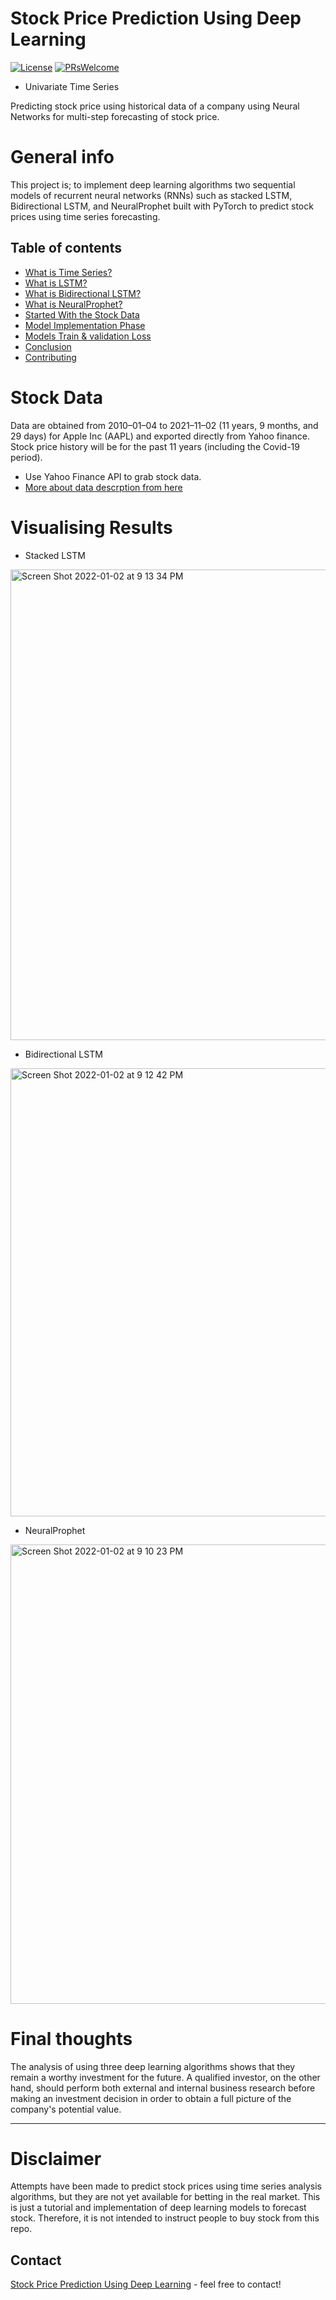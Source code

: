 # Stock Price Prediction Using Deep Learning 

[![License](https://img.shields.io/badge/license-MIT-brightgreen)](https://opensource.org/licenses/MIT)
[![PRsWelcome](https://img.shields.io/badge/PRs-welcome-brightgreen.svg?style=flat-square)](http://makeapullrequest.com)


* Univariate Time Series

Predicting stock price using historical data of a company using Neural Networks for multi-step forecasting of stock price.

# General info
This project is; to implement deep learning algorithms two sequential models of recurrent neural networks (RNNs) such as stacked LSTM, Bidirectional LSTM, and NeuralProphet built with PyTorch to predict stock prices using time series forecasting.

## Table of contents
* [What is Time Series?](#project-info)
* [What is LSTM?](#questions)
* [What is Bidirectional LSTM?](#why-riddet-topic-modeling)
* [What is NeuralProphet?](#tools)
* [Started With the Stock Data](#screenshots)
* [Model Implementation Phase](#status)
* [Models Train & validation Loss](#contact)
* [Conclusion](#license)
* [Contributing](#contributing)
 
# Stock Data
Data are obtained from 2010–01–04 to 2021–11–02 (11 years, 9 months, and 29 days) for Apple Inc (AAPL) and exported directly from Yahoo finance. Stock price history will be for the past 11 years (including the Covid-19 period). 
* Use Yahoo Finance API to grab stock data.
* [More about data descrption from here](https://github.com/A-safarji/Time-series-deep-learning/tree/main/Date)

# Visualising Results 

* Stacked LSTM 
<img width="753" alt="Screen Shot 2022-01-02 at 9 13 34 PM" src="https://user-images.githubusercontent.com/20365333/147885282-9f25b258-b95e-4f84-8eb7-66bbd2dafcf4.png">

* Bidirectional LSTM

<img width="717" alt="Screen Shot 2022-01-02 at 9 12 42 PM" src="https://user-images.githubusercontent.com/20365333/147885260-07708e2e-ab3f-4516-a3cf-01a7ff189520.png">


* NeuralProphet

<img width="735" alt="Screen Shot 2022-01-02 at 9 10 23 PM" src="https://user-images.githubusercontent.com/20365333/147885217-e0d2dfd0-7ca2-478f-b554-67e165deaad6.png">



# Final thoughts
The analysis of using three deep learning algorithms shows that they remain a worthy investment for the future. A qualified investor, on the other hand, should perform both external and internal business research before making an investment decision in order to obtain a full picture of the company's potential value.

------------
# Disclaimer
Attempts have been made to predict stock prices using time series analysis algorithms, but they are not yet available for betting in the real market. This is just a tutorial and implementation of deep learning models to forecast stock. Therefore, it is not intended to instruct people to buy stock from this repo.

## Contact


[Stock Price Prediction Using Deep Learning](https://github.com/A-safarji) - feel free to contact!

